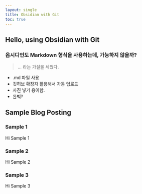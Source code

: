 ```yaml
---
layout: single
title: Obsidian with Git
toc: true
---
```

## Hello, using Obsidian with Git

### 옵시디언도 Markdown 형식을 사용하는데, 가능하지 않을까?
>... 라는 가설을 세웠다.

- .md 파일 사용
- 깃허브 확장자 활용해서 자동 업로드
- 사진 넣기 용이함.
- 완벽?

## Sample Blog Posting
### Sample 1
Hi Sample 1

### Sample 2
Hi Sample 2
### Sample 3
Hi Sample 3
